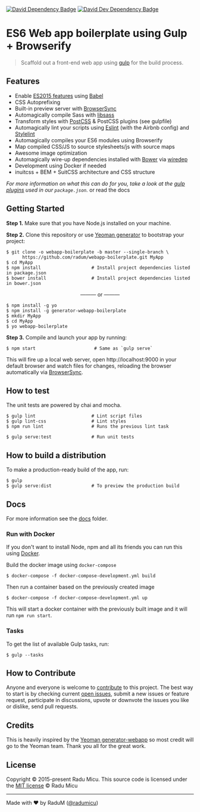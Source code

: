 [![David Dependency Badge](https://david-dm.org/radum/webapp-boilerplate/status.svg)](https://david-dm.org/radum/webapp-boilerplate) [![David Dev Dependency Badge](https://david-dm.org/radum/webapp-boilerplate/dev-status.svg)](https://david-dm.org/radum/webapp-boilerplate?type=dev)

# ES6 Web app boilerplate using Gulp + Browserify

> Scaffold out a front-end web app using [gulp](http://gulpjs.com/) for the build process.

## Features

* Enable [ES2015 features](https://babeljs.io/docs/learn-es2015/) using [Babel](https://babeljs.io)
* CSS Autoprefixing
* Built-in preview server with [BrowserSync](https://www.browsersync.io/)
* Automagically compile Sass with [libsass](http://libsass.org)
* Transform styles with [PostCSS](http://postcss.org/) & PostCSS plugins (see gulpfile)
* Automagically lint your scripts using [Eslint](http://eslint.org/) (with the Airbnb config) and [Stylelint](http://stylelint.io/)
* Automagically compiles your ES6 modules using Browserify
* Map compiled CSS/JS to source stylesheets/js with source maps
* Awesome image optimization
* Automagically wire-up dependencies installed with [Bower](http://bower.io) via [wiredep](https://github.com/taptapship/wiredep)
* Development using Docker if needed
* inuitcss + BEM + SuitCSS architecture and CSS structure

*For more information on what this can do for you, take a look at the [gulp plugins](app/templates/_package.json) used in our `package.json`.* or read the docs

## Getting Started

**Step 1.** Make sure that you have Node.js installed on your machine.

**Step 2.** Clone this repository or use [Yeoman generator](https://github.com/radum/webapp-boilerplate/tree/generator-webapp-boilerplate) to bootstrap your project:

```
$ git clone -o webapp-boilerplate -b master --single-branch \
      https://github.com/radum/webapp-boilerplate.git MyApp
$ cd MyApp
$ npm install                   # Install project dependencies listed in package.json
$ bower install                 # Install project dependencies listed in bower.json
```

<p align="center">——— or ———</p>

```
$ npm install -g yo
$ npm install -g generator-webapp-boilerplate
$ mkdir MyApp
$ cd MyApp
$ yo webapp-boilerplate
```

**Step 3.** Compile and launch your app by running:

```
$ npm start                      # Same as `gulp serve`
```

This will fire up a local web server, open http://localhost:9000 in your default browser and watch files for changes, reloading the browser automatically via [BrowserSync](https://www.browsersync.io/).

## How to test

The unit tests are powered by chai and mocha.

```
$ gulp lint                     # Lint script files
$ gulp lint-css                 # Lint styles
$ npm run lint                  # Runs the previous lint task

$ gulp serve:test               # Run unit tests
```

## How to build a distribution

To make a production-ready build of the app, run:

```
$ gulp
$ gulp serve:dist               # To preview the production build
```

## Docs

For more information see the [docs](docs) folder.

### Run with Docker

If you don't want to install Node, npm and all its friends you can run this using [Docker](https://www.docker.com/).

Build the docker image using `docker-compose`

```
$ docker-compose -f docker-compose-development.yml build
```

Then run a container based on the previously created image

```
$ docker-compose -f docker-compose-development.yml up
```

This will start a docker container with the previously built image and it will run `npm run start`.

### Tasks

To get the list of available Gulp tasks, run:

```
$ gulp --tasks
```

## How to Contribute

Anyone and everyone is welcome to [contribute](CONTRIBUTING.md) to this project. The best way to start is by checking current [open issues](https://github.com/radum/webapp-boilerplate/issues), submit a new issues or feature request, participate in discussions, upvote or downvote the issues you like or dislike, send pull requests.

## Credits

This is heavily inspired by the [Yeoman generator-webapp](https://github.com/yeoman/generator-webapp) so most credit will go to the Yeoman team. Thank you all for the great work.

## License

Copyright © 2015-present Radu Micu. This source code is licensed under the [MIT license](https://opensource.org/licenses/MIT) © Radu Micu

---
Made with ♥ by RaduM ([@radumicu](http://twitter.com/radumicu))
